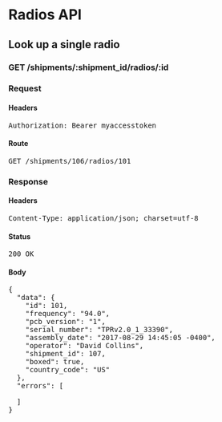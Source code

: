 # Radios API

## Look up a single radio

### GET /shipments/:shipment_id/radios/:id
### Request

#### Headers

<pre>Authorization: Bearer myaccesstoken</pre>

#### Route

<pre>GET /shipments/106/radios/101</pre>

### Response

#### Headers

<pre>Content-Type: application/json; charset=utf-8</pre>

#### Status

<pre>200 OK</pre>

#### Body

<pre>{
  "data": {
    "id": 101,
    "frequency": "94.0",
    "pcb_version": "1",
    "serial_number": "TPRv2.0_1_33390",
    "assembly_date": "2017-08-29 14:45:05 -0400",
    "operator": "David Collins",
    "shipment_id": 107,
    "boxed": true,
    "country_code": "US"
  },
  "errors": [

  ]
}</pre>
